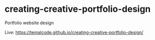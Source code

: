 # creating-creative-portfolio-design
Portfolio website design

Live: https://temalcode.github.io/creating-creative-portfolio-design/
